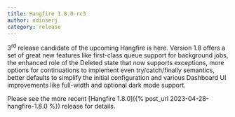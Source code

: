 ```yaml
---
title: Hangfire 1.8.0-rc3
author: odinserj
category: release
---
```


3<sup>rd</sup> release candidate of the upcoming Hangfire is here. Version 1.8 offers a set of great new features like first-class queue support for background jobs, the enhanced role of the Deleted state that now supports exceptions, more options for continuations to implement even try/catch/finally semantics, better defaults to simplify the initial configuration and various Dashboard UI improvements like full-width and optional dark mode support.

Please see the more recent [Hangfire 1.8.0]({% post_url 2023-04-28-hangfire-1.8.0 %}) release for details.